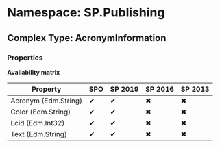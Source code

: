 # Namespace: SP.Publishing

## Complex Type: AcronymInformation

### Properties

**Availability matrix**

Property | SPO | SP 2019 | SP 2016 | SP 2013
----------|-----|---------|---------|--------
Acronym (Edm.String) | ✔ | ✔ | ✖ | ✖
Color (Edm.String) | ✔ | ✔ | ✖ | ✖
Lcid (Edm.Int32) | ✔ | ✔ | ✖ | ✖
Text (Edm.String) | ✔ | ✔ | ✖ | ✖
